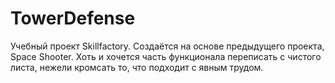 # TowerDefense
Учебный проект Skillfactory.
Создаётся на основе предыдущего проекта, Space Shooter. Хоть и хочется часть функционала переписать с чистого листа, нежели кромсать то, что подходит с явным трудом.
